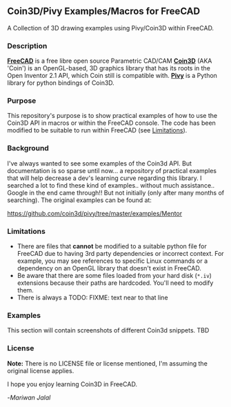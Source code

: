 ## Coin3D/Pivy Examples/Macros for FreeCAD

A Collection of 3D drawing examples using Pivy/Coin3D within FreeCAD.

### Description

**[FreeCAD](https://freecadweb.org)** is a free libre open source Parametric CAD/CAM
**[Coin3D](https://github.com/coin3d/coin/)** (AKA 'Coin') is an OpenGL-based, 3D graphics library that has its roots in the Open Inventor 2.1 API, which Coin still is compatible with.
**[Pivy](https://github.com/coin3d/pivy)** is a Python library for python bindings of Coin3D.

### Purpose

This repository's purpose is to show practical examples of how to use the Coin3D API in macros or within the FreeCAD console. The code has been modified to be suitable to run within FreeCAD (see [Limitations](#Limitations)).

### Background

I've always wanted to see some examples of the Coin3d API. But documentation is so sparse until now... a repository of practical examples that will help decrease a dev's learning curve regarding this library. I searched a lot to find these kind of examples.. without much assistance.. Google in the end came through!! But not initially (only after many months of searching). The original examples can be found at:

https://github.com/coin3d/pivy/tree/master/examples/Mentor


### Limitations

- There are files that **cannot** be modified to a suitable python file for FreeCAD due to having 3rd party dependencies or incorrect context. For example, you may see references to specific Linux commands or a dependency on an OpenGL library that doesn't exist in FreeCAD.
- Be aware that there are some files loaded from your hard disk (`*.iv`) extensions because their paths are hardcoded. You'll need to modify them.
- There is always a TODO: FIXME: text near to that line

### Examples

This section will contain screenshots of different Coin3d snippets. TBD

### License

**Note:** There is no LICENSE file or license mentioned, I'm assuming the original license applies.

I hope you enjoy learning Coin3D in FreeCAD.

-*Mariwan Jalal*

